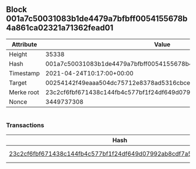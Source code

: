 ## Block 001a7c50031083b1de4479a7bfbff0054155678b4a861ca02321a71362fead01

Attribute | Value
--- | ---
Height | 35338
Hash | 001a7c50031083b1de4479a7bfbff0054155678b4a861ca02321a71362fead01
Timestamp | 2021-04-24T10:17:00+00:00
Target | 00254142f49eaaa504dc75712e8378ad5316cbcead634704b3734b6271167cc4
Merke root | 23c2cf6fbf671438c144fb4c577bf1f24df649d07992ab8cdf7a5637be5f7ed9
Nonce | 3449737308

```

```

### Transactions

Hash | Amount
--- | ---
[23c2cf6fbf671438c144fb4c577bf1f24df649d07992ab8cdf7a5637be5f7ed9](23c2cf6fbf671438c144fb4c577bf1f24df649d07992ab8cdf7a5637be5f7ed9.md) | 10.00000000 SKEPTI 
